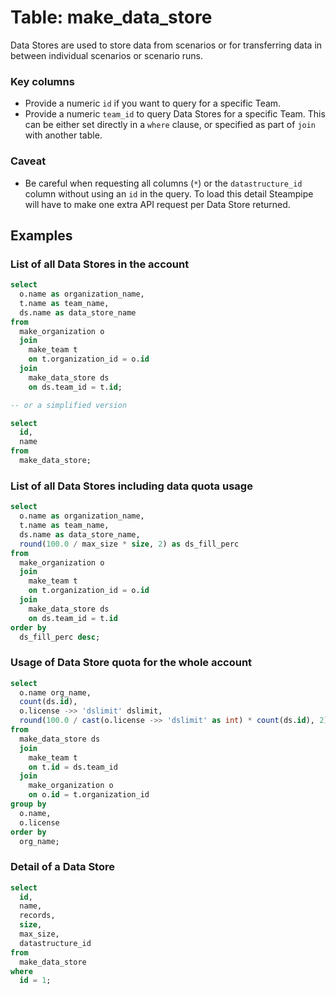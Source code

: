 # Table: make_data_store

Data Stores are used to store data from scenarios or for transferring data in between individual scenarios or scenario runs.

### Key columns
- Provide a numeric `id` if you want to query for a specific Team.
- Provide a numeric `team_id` to query Data Stores for a specific Team. This can be either set directly in a `where` clause, or specified as part of `join` with another table.

### Caveat
- Be careful when requesting all columns (`*`) or the `datastructure_id` column without using an `id` in the query. To load this detail Steampipe will have to make one extra API request per Data Store returned.

## Examples

### List of all Data Stores in the account

```sql
select
  o.name as organization_name,
  t.name as team_name,
  ds.name as data_store_name
from
  make_organization o
  join
    make_team t
    on t.organization_id = o.id
  join
    make_data_store ds
    on ds.team_id = t.id;

-- or a simplified version

select
  id,
  name
from
  make_data_store;
```

### List of all Data Stores including data quota usage

```sql
select
  o.name as organization_name,
  t.name as team_name,
  ds.name as data_store_name,
  round(100.0 / max_size * size, 2) as ds_fill_perc
from
  make_organization o
  join
    make_team t
    on t.organization_id = o.id
  join
    make_data_store ds
    on ds.team_id = t.id
order by
  ds_fill_perc desc;
```

### Usage of Data Store quota for the whole account

```sql
select
  o.name org_name,
  count(ds.id),
  o.license ->> 'dslimit' dslimit,
  round(100.0 / cast(o.license ->> 'dslimit' as int) * count(ds.id), 2) as usage_perc 
from
  make_data_store ds
  join
    make_team t
    on t.id = ds.team_id
  join
    make_organization o
    on o.id = t.organization_id
group by
  o.name,
  o.license
order by
  org_name;
```

### Detail of a Data Store

```sql
select
  id,
  name,
  records,
  size,
  max_size,
  datastructure_id
from
  make_data_store
where
  id = 1;
```
